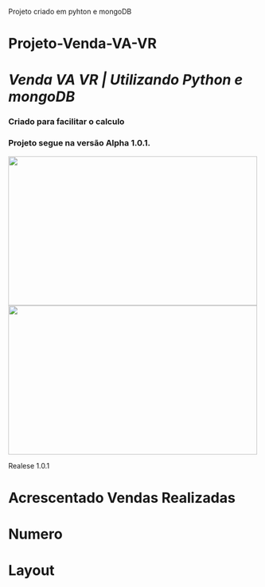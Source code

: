 
Projeto criado em pyhton e mongoDB

# Projeto-Venda-VA-VR

# **_Venda VA VR | Utilizando Python e mongoDB_**

### **Criado para facilitar o calculo**


### Projeto segue na versão Alpha 1.0.1.  

<img align="center" width="500px" height="300px" src="https://media2.giphy.com/media/v1.Y2lkPTc5MGI3NjExZjdiZTNiNzg3ODU4NjNmOWVmMzA0ZDdiNGMzMjgyZTYxYmUyMmQ5OCZlcD12MV9pbnRlcm5hbF9naWZzX2dpZklkJmN0PWc/v2YNyPXxF8QbVUVT2Z/giphy.gif">

<img align="center" width="500px" height="300px" src="https://media0.giphy.com/media/v1.Y2lkPTc5MGI3NjExNTQ1MDg4YTU1MWRlMjY2NzAwZjA3ZTZiYTFkODU1M2ZkZDQ5ZGMxOSZlcD12MV9pbnRlcm5hbF9naWZzX2dpZklkJmN0PWc/BSoizPMGROlW49Uqqx/giphy.gif">


Realese 1.0.1 
# Acrescentado Vendas Realizadas
# Numero
# Layout

